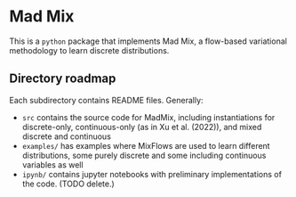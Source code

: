 # Mad Mix

This is a `python` package that implements Mad Mix,
a flow-based variational methodology to learn discrete distributions.



## Directory roadmap
Each subdirectory contains README files. Generally:
- `src` contains the source code for MadMix,
including instantiations for discrete-only,
continuous-only (as in Xu et al. (2022)),
and mixed discrete and continuous
- `examples/` has examples where MixFlows are used
to learn different distributions, 
some purely discrete and some including continuous variables as well
- `ipynb/`  contains jupyter notebooks with
 preliminary implementations of the code. (TODO delete.)
